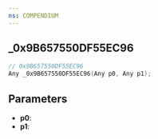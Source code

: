 ```yaml
---
ns: COMPENDIUM
---
```

## _0x9B657550DF55EC96

```c
// 0x9B657550DF55EC96
Any _0x9B657550DF55EC96(Any p0, Any p1);
```

## Parameters
* **p0**:
* **p1**:
